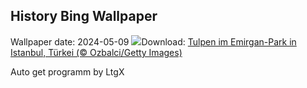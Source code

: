 ## History Bing Wallpaper
Wallpaper date: 2024-05-09
![](https://www.bing.com/th?id=OHR.EmirganPark_DE-DE6431860562_UHD.jpg&w=1000)Download: [Tulpen im Emirgan-Park in Istanbul, Türkei (© Ozbalci/Getty Images)](https://www.bing.com/th?id=OHR.EmirganPark_DE-DE6431860562_UHD.jpg)

Auto get programm by LtgX
